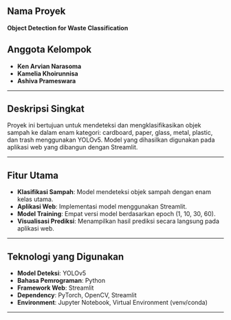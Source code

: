 

## Nama Proyek
**Object Detection for Waste Classification**

## Anggota Kelompok
- **Ken Arvian Narasoma**
- **Kamelia Khoirunnisa**
- **Ashiva Prameswara**

---

## Deskripsi Singkat
Proyek ini bertujuan untuk mendeteksi dan mengklasifikasikan objek sampah ke dalam enam kategori: cardboard, paper, glass, metal, plastic, dan trash menggunakan YOLOv5. Model yang dihasilkan digunakan pada aplikasi web yang dibangun dengan Streamlit.

---

## Fitur Utama
- **Klasifikasi Sampah**: Model mendeteksi objek sampah dengan enam kelas utama.
- **Aplikasi Web**: Implementasi model menggunakan Streamlit.
- **Model Training**: Empat versi model berdasarkan epoch (1, 10, 30, 60).
- **Visualisasi Prediksi**: Menampilkan hasil prediksi secara langsung pada aplikasi web.

---

## Teknologi yang Digunakan
- **Model Deteksi**: YOLOv5
- **Bahasa Pemrograman**: Python
- **Framework Web**: Streamlit
- **Dependency**: PyTorch, OpenCV, Streamlit
- **Environment**: Jupyter Notebook, Virtual Environment (venv/conda)

---
